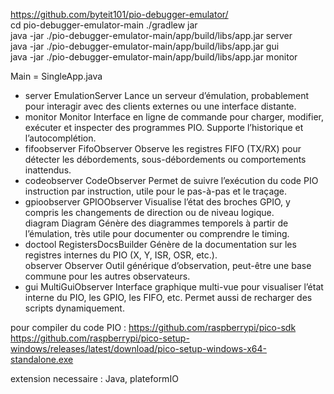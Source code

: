 https://github.com/byteit101/pio-debugger-emulator/    
cd pio-debugger-emulator-main
./gradlew jar  
java -jar ./pio-debugger-emulator-main/app/build/libs/app.jar server  
java -jar ./pio-debugger-emulator-main/app/build/libs/app.jar gui  
java -jar ./pio-debugger-emulator-main/app/build/libs/app.jar monitor

Main = SingleApp.java


- server	EmulationServer	Lance un serveur d’émulation, probablement pour interagir avec des clients externes ou une interface distante.  
- monitor	Monitor	Interface en ligne de commande pour charger, modifier, exécuter et inspecter des programmes PIO. Supporte l’historique et l’autocomplétion.  
- fifoobserver	FifoObserver	Observe les registres FIFO (TX/RX) pour détecter les débordements, sous-débordements ou comportements inattendus.  
- codeobserver	CodeObserver	Permet de suivre l’exécution du code PIO instruction par instruction, utile pour le pas-à-pas et le traçage.  
- gpioobserver	GPIOObserver	Visualise l’état des broches GPIO, y compris les changements de direction ou de niveau logique.  
diagram	Diagram	Génère des diagrammes temporels à partir de l’émulation, très utile pour documenter ou comprendre le timing.  
- doctool	RegistersDocsBuilder	Génère de la documentation sur les registres internes du PIO (X, Y, ISR, OSR, etc.).  
observer	Observer	Outil générique d’observation, peut-être une base commune pour les autres observateurs.  
- gui	MultiGuiObserver	Interface graphique multi-vue pour visualiser l’état interne du PIO, les GPIO, les FIFO, etc. Permet aussi de recharger des scripts dynamiquement.


pour compiler du code PIO : https://github.com/raspberrypi/pico-sdk  
https://github.com/raspberrypi/pico-setup-windows/releases/latest/download/pico-setup-windows-x64-standalone.exe  

extension necessaire : Java, plateformIO